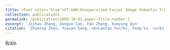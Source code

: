 ```yaml
---
title: <font color='blue'>ST-GAN:Unsupervised Facial Image Semantic Transformation using Generative Adversarial Networks</font>
collection: publications
permalink: /publication/2009-10-01-paper-title-number-1
excerpt: 'Jichao Zhang, Gongze Cao, Fan Zhong, Xueying Qin' 
citation: 'Zhiming Zhou, Yuxuan Song, <b>Lantao Yu</b>, Yong Yu. <i>In submission to NIPS 2018.</i>'
---
```


[Arxiv](http://proceedings.mlr.press/v77/zhang17c.html).

